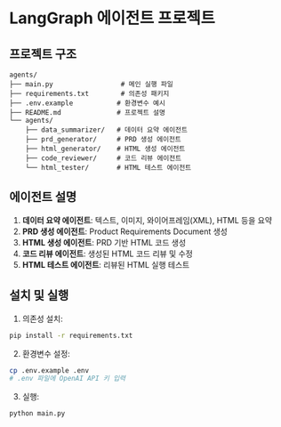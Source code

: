 # LangGraph 에이전트 프로젝트

## 프로젝트 구조

```
agents/
├── main.py                 # 메인 실행 파일
├── requirements.txt        # 의존성 패키지
├── .env.example           # 환경변수 예시
├── README.md              # 프로젝트 설명
└── agents/
    ├── data_summarizer/   # 데이터 요약 에이전트
    ├── prd_generator/     # PRD 생성 에이전트
    ├── html_generator/    # HTML 생성 에이전트
    ├── code_reviewer/     # 코드 리뷰 에이전트
    └── html_tester/       # HTML 테스트 에이전트
```

## 에이전트 설명

1. **데이터 요약 에이전트**: 텍스트, 이미지, 와이어프레임(XML), HTML 등을 요약
2. **PRD 생성 에이전트**: Product Requirements Document 생성
3. **HTML 생성 에이전트**: PRD 기반 HTML 코드 생성
4. **코드 리뷰 에이전트**: 생성된 HTML 코드 리뷰 및 수정
5. **HTML 테스트 에이전트**: 리뷰된 HTML 실행 테스트

## 설치 및 실행

1. 의존성 설치:
```bash
pip install -r requirements.txt
```

2. 환경변수 설정:
```bash
cp .env.example .env
# .env 파일에 OpenAI API 키 입력
```

3. 실행:
```bash
python main.py
```
